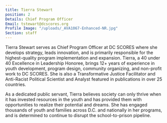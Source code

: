 ```yaml
---
title: Tierra Stewart
position: 2
Details: Chief Program Officer
Email: tstewart@dcscores.org
Profile Image: "/uploads/_AVA1067-Enhanced-NR.jpg"
Section: staff
---
```


Tierra Stewart serves as Chief Program Officer at DC SCORES where she develops strategy, leads innovation, and is primarily responsible for the highest-quality program implementation and expansion. Tierra, a 40 under 40 Excellence in Leadership Honoree, brings 12+ years of experience in youth development, program design, community organizing, and non-profit work to DC SCORES. She is also a Transformative Justice Facilitator and Anti-Racist Political Scientist and Analyst featured in publications in over 25 countries.

As a dedicated public servant, Tierra believes society can only thrive when it has invested resources in the youth and has provided them with opportunities to realize their potential and dreams. She has engaged thousands of youth and families across D.C. and nationally in her programs, and is determined to continue to disrupt the school-to-prison pipeline.